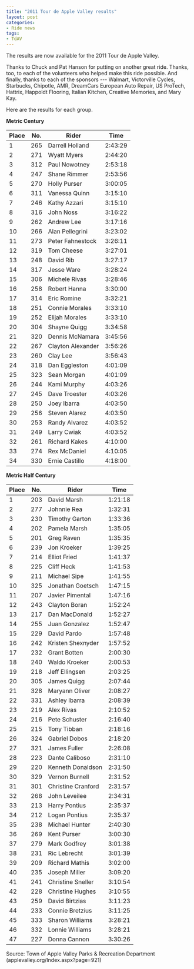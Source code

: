 ```yaml
---
title: "2011 Tour de Apple Valley results"
layout: post
categories:
- Ride news
tags:
- TdAV
---
```


The results are now available for the 2011 Tour de Apple Valley.

Thanks to Chuck and Pat Hanson for putting on another great ride. Thanks, too, to each of the volunteers who helped make this ride possible. And finally, thanks to each of the sponsors --- Walmart, Victorville Cycles, Starbucks, Chipotle, AMR, DreamCars European Auto Repair, US ProTech, Hattrix, Happoldt Flooring, Italian Kitchen, Creative Memories, and Mary Kay.

Here are the results for each group.

**Metric Century**

| Place | No. | Rider | Time |
|---|---|---|---|
| 1 | 265 | Darrell Holland | 2:43:29 |
| 2 | 271 | Wyatt Myers | 2:44:20 |
| 3 | 312 | Paul Nowotney | 2:53:18 |
| 4 | 247 | Shane Rimmer | 2:53:56 |
| 5 | 270 | Holly Purser | 3:00:05 |
| 6 | 311 | Vanessa Quinn | 3:15:10 |
| 7 | 246 | Kathy Azzari | 3:15:10 |
| 8 | 316 | John Noss | 3:16:22 |
| 9 | 262 | Andrew Lee | 3:17:16 |
| 10 | 266 | Alan Pellegrini | 3:23:02 |
| 11 | 273 | Peter Fahnestock | 3:26:11 |
| 12 | 319 | Tom Cheese | 3:27:01 |
| 13 | 248 | David Rib | 3:27:17 |
| 14 | 317 | Jesse Ware | 3:28:24 |
| 15 | 306 | Michele Rivas | 3:28:46 |
| 16 | 258 | Robert Hanna | 3:30:00 |
| 17 | 314 | Eric Romine | 3:32:21 |
| 18 | 251 | Connie Morales | 3:33:10 |
| 19 | 252 | Elijah Morales | 3:33:10 |
| 20 | 304 | Shayne Quigg | 3:34:58 |
| 21 | 320 | Dennis McNamara | 3:45:56 |
| 22 | 267 | Clayton Alexander | 3:56:26 |
| 23 | 260 | Clay Lee | 3:56:43 |
| 24 | 318 | Dan Eggleston | 4:01:09 |
| 25 | 323 | Sean Morgan | 4:01:09 |
| 26 | 244 | Kami Murphy | 4:03:26 |
| 27 | 245 | Dave Troester | 4:03:26 |
| 28 | 250 | Joey Ibarra | 4:03:50 |
| 29 | 256 | Steven Alarez | 4:03:50 |
| 30 | 253 | Randy Alvarez | 4:03:52 |
| 31 | 249 | Larry Cwiak | 4:03:52 |
| 32 | 261 | Richard Kakes | 4:10:00 |
| 33 | 274 | Rex McDaniel | 4:10:05 |
| 34 | 330 | Ernie Castillo | 4:18:00 |

**Metric Half Century**

| Place | No. | Rider | Time |
|---|---|---|---|
| 1 | 203 | David Marsh | 1:21:18 |
| 2 | 277 | Johnnie Rea | 1:32:31 |
| 3 | 230 | Timothy Garton | 1:33:36 |
| 4 | 202 | Pamela Marsh | 1:35:05 |
| 5 | 201 | Greg Raven | 1:35:35 |
| 6 | 239 | Jon Kroeker | 1:39:25 |
| 7 | 214 | Elliot Fried | 1:41:37 |
| 8 | 225 | Cliff Heck | 1:41:53 |
| 9 | 211 | Michael Sipe | 1:41:55 |
| 10 | 325 | Jonathan Goetsch | 1:47:15 |
| 11 | 207 | Javier Pimental | 1:47:16 |
| 12 | 243 | Clayton Boran | 1:52:24 |
| 13 | 217 | Dan MacDonald | 1:52:27 |
| 14 | 255 | Juan Gonzalez | 1:52:47 |
| 15 | 229 | David Pardo | 1:57:48 |
| 16 | 242 | Kristen Shexnyder | 1:57:52 |
| 17 | 232 | Grant Botten | 2:00:30 |
| 18 | 240 | Waldo Kroeker | 2:00:53 |
| 19 | 218 | Jeff Ellingsen | 2:03:25 |
| 20 | 305 | James Quigg | 2:07:44 |
| 21 | 328 | Maryann Oliver | 2:08:27 |
| 22 | 331 | Ashley Ibarra | 2:08:39 |
| 23 | 219 | Alex Rivas | 2:10:52 |
| 24 | 216 | Pete Schuster | 2:16:40 |
| 25 | 215 | Tony Tibban | 2:18:16 |
| 26 | 324 | Gabriel Dobos | 2:18:20 |
| 27 | 321 | James Fuller | 2:26:08 |
| 28 | 223 | Dante Caliboso | 2:31:10 |
| 29 | 220 | Kenneth Donaldson | 2:31:50 |
| 30 | 329 | Vernon Burnell | 2:31:52 |
| 31 | 301 | Christine Cranford | 2:31:57 |
| 32 | 268 | John Leveilee | 2:34:31 |
| 33 | 213 | Harry Pontius | 2:35:37 |
| 34 | 212 | Logan Pontius | 2:35:37 |
| 35 | 238 | Michael Hunter | 2:40:30 |
| 36 | 269 | Kent Purser | 3:00:30 |
| 37 | 279 | Mark Godfrey | 3:01:38 |
| 38 | 231 | Ric Lebrecht | 3:01:39 |
| 39 | 209 | Richard Mathis | 3:02:00 |
| 40 | 235 | Joseph Miller | 3:09:20 |
| 41 | 241 | Christine Sneller | 3:10:54 |
| 42 | 228 | Christine Hughes | 3:10:55 |
| 43 | 259 | David Birtzias | 3:11:23 |
| 44 | 233 | Connie Bretzius | 3:11:25 |
| 45 | 333 | Sharon Williams | 3:28:21 |
| 46 | 332 | Lonnie Williams | 3:28:21 |
| 47 | 227 | Donna Cannon | 3:30:26 |

Source: Town of Apple Valley Parks &amp; Recreation Department (applevalley.org/Index.aspx?page=921)